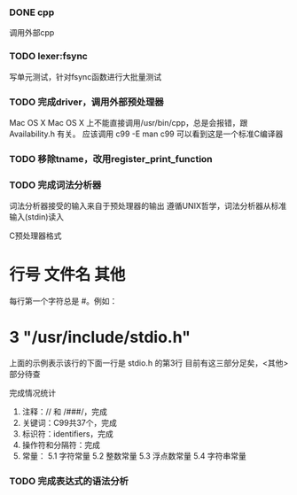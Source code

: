 
### DONE cpp

   调用外部cpp

### TODO lexer:fsync

   写单元测试，针对fsync函数进行大批量测试
   

### TODO 完成driver，调用外部预处理器

   Mac OS X
   Mac OS X 上不能直接调用/usr/bin/cpp，总是会报错，跟 Availability.h 有关。
   应该调用 c99 -E
   man c99 可以看到这是一个标准C编译器

### TODO 移除tname，改用register_print_function


### TODO 完成词法分析器

   词法分析器接受的输入来自于预处理器的输出
   遵循UNIX哲学，词法分析器从标准输入(stdin)读入
   
   C预处理器格式
   # 行号 文件名 其他
   每行第一个字符总是 #。例如：
   # 3 "/usr/include/stdio.h" 
   上面的示例表示该行的下面一行是 stdio.h 的第3行
   目前有这三部分足矣，<其他>部分待查

   完成情况统计

   1. 注释：// 和 /###/，完成
   2. 关键词：C99共37个，完成
   3. 标识符：identifiers，完成
   4. 操作符和分隔符：完成
   5. 常量：
      5.1 字符常量
      5.2 整数常量
      5.3 浮点数常量
      5.4 字符串常量
   

### TODO 完成表达式的语法分析
